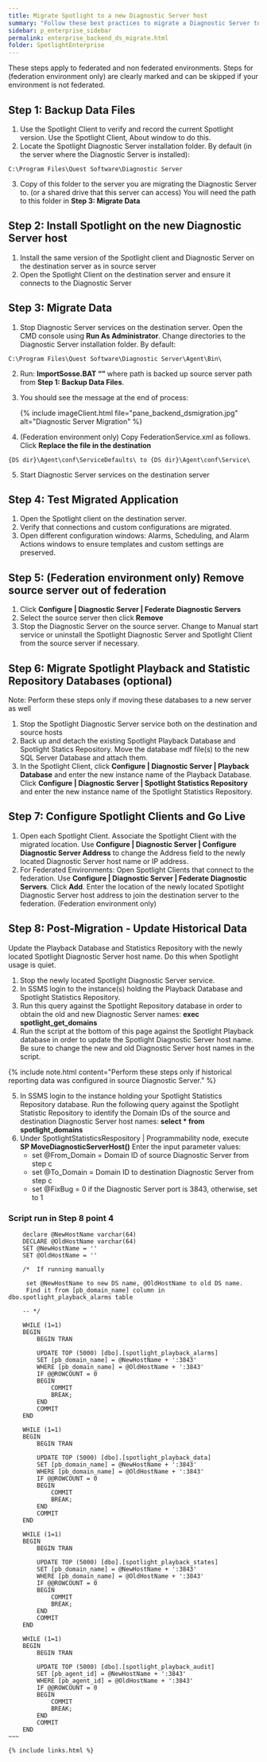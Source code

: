 ```yaml
---
title: Migrate Spotlight to a new Diagnostic Server host
summary: "Follow these best practices to migrate a Diagnostic Server to a new host."
sidebar: p_enterprise_sidebar
permalink: enterprise_backend_ds_migrate.html
folder: SpotlightEnterprise
---
```




These steps apply to federated and non federated environments. Steps for (federation environment only) are clearly marked and can be skipped if your environment is not federated.


## Step 1: Backup Data Files

1.  Use the Spotlight Client to verify and record the current Spotlight version. Use the Spotlight Client, About window to do this.
2.  Locate the Spotlight Diagnostic Server installation folder. By default (in the server where the Diagnostic Server is installed):
```
C:\Program Files\Quest Software\Diagnostic Server
```
3.  Copy of this folder to the server you are migrating the Diagnostic Server to. (or a shared drive that this server can access) You will need the path to this folder in **Step 3: Migrate Data**



## Step 2: Install Spotlight on the new Diagnostic Server host

1.  Install the same version of the Spotlight client and Diagnostic Server on the destination server as in source server
2.  Open the Spotlight Client on the destination server and ensure it connects to the Diagnostic Server


## Step 3: Migrate Data

1.  Stop Diagnostic Server services on the destination server. Open the CMD console using **Run As Administrator**. Change directories to the Diagnostic Server installation folder. By default:
```
C:\Program Files\Quest Software\Diagnostic Server\Agent\Bin\
```
2.  Run: **ImportSosse.BAT “<path>”** where path is backed up source server path from **Step 1: Backup Data Files**.
3.  You should see the message at the end of process:

    {% include imageClient.html file="pane_backend_dsmigration.jpg" alt="Diagnostic Server Migration" %}

4. (Federation environment only) Copy FederationService.xml as follows. Click **Replace the file in the destination**
```
{DS dir}\Agent\conf\ServiceDefaults\ to {DS dir}\Agent\conf\Service\
```
5. Start Diagnostic Server services on the destination server

## Step 4: Test Migrated Application

1. Open the Spotlight client on the destination server.
2. Verify that connections and custom configurations are migrated.
3. Open different configuration windows: Alarms, Scheduling, and Alarm Actions windows to ensure templates and custom settings are preserved.


## Step 5: (Federation environment only) Remove source server out of federation  

1.	Click **Configure \| Diagnostic Server \| Federate Diagnostic Servers**  
2.	Select the source server then click **Remove**
3.	Stop the Diagnostic Server on the source server. Change to Manual start service or uninstall the Spotlight Diagnostic Server and Spotlight Client from the source server if necessary.


## Step 6: Migrate Spotlight Playback and Statistic Repository Databases (optional)
Note: Perform these steps only if moving these databases to a new server as well

1.  Stop the Spotlight Diagnostic Server service both on the destination and source hosts
2.  Back up and detach the existing Spotlight Playback Database and Spotlight Statics Repository.  Move the database mdf file(s) to the new SQL Server Database and attach them.
3.  In the Spotlight Client, click **Configure \| Diagnostic Server \| Playback Database** and enter the new instance name of the Playback Database. Click **Configure \| Diagnostic Server \| Spotlight Statistics Repository** and enter the new instance name of the Spotlight Statistics Repository.


## Step 7: Configure Spotlight Clients and Go Live

1. Open each Spotlight Client. Associate the Spotlight Client with the migrated location. Use **Configure \| Diagnostic Server \| Configure Diagnostic Server Address** to  change the Address field to the newly located Diagnostic Server host name or IP address.
2. For Federated Environments: Open Spotlight Clients that connect to the federation. Use **Configure \| Diagnostic Server \| Federate Diagnostic Servers**. Click **Add**. Enter the location of the newly located Spotlight Diagnostic Server host address to join the destination server to the federation. (Federation environment only)


## Step 8: Post-Migration - Update Historical Data
Update the Playback Database and Statistics Repository with the newly located Spotlight Diagnostic Server host name. Do this when Spotlight usage is quiet.

1.  Stop the newly located Spotlight Diagnostic Server service.
2.  In SSMS login to the instance(s) holding the Playback Database and Spotlight Statistics Repository.
3.  Run this query against the Spotlight Repository database in order to obtain the old and new Diagnostic Server names: **exec spotlight_get_domains**
4.  Run the script at the bottom of this page against the Spotlight Playback database in order to update the Spotlight Diagnostic Server host name. Be sure to change the new and old Diagnostic Server host names in the script.

{% include note.html content="Perform these steps only if historical reporting data was configured in source Diagnostic Server." %}

5.  In SSMS login to the instance holding your Spotlight Statistics Repository database. Run the following query against the Spotlight Statistic Repository to identify the Domain IDs of the source and destination Diagnostic Server host names: **select * from spotlight_domains**
6.  Under SpotlightStatisticsRespository \| Programmability node, execute **SP MoveDiagnosticServerHost()**
    Enter the input parameter values:
    * set @From_Domain = Domain ID of source Diagnostic Server from step c
    * set @To_Domain = Domain ID to destination Diagnostic Server from step c
    * set @FixBug = 0 if the Diagnostic Server port is 3843, otherwise, set to 1



### Script run in Step 8 point 4

```
    declare @NewHostName varchar(64)
    DECLARE @OldHostName varchar(64)
    SET @NewHostName = ''
    SET @OldHostName = ''

    /*  If running manually

     set @NewHostName to new DS name, @OldHostName to old DS name.   
     Find it from [pb_domain_name] column in dbo.spotlight_playback_alarms table

    -- */

    WHILE (1=1)
    BEGIN
    	BEGIN TRAN

    	UPDATE TOP (5000) [dbo].[spotlight_playback_alarms]
    	SET [pb_domain_name] = @NewHostName + ':3843'
    	WHERE [pb_domain_name] = @OldHostName + ':3843'
    	IF @@ROWCOUNT = 0
    	BEGIN
    		COMMIT
    		BREAK;
    	END
    	COMMIT
    END

    WHILE (1=1)
    BEGIN
    	BEGIN TRAN

    	UPDATE TOP (5000) [dbo].[spotlight_playback_data]
    	SET [pb_domain_name] = @NewHostName + ':3843'
    	WHERE [pb_domain_name] = @OldHostName + ':3843'
    	IF @@ROWCOUNT = 0
    	BEGIN
    		COMMIT
    		BREAK;
    	END
    	COMMIT
    END

    WHILE (1=1)
    BEGIN
    	BEGIN TRAN

    	UPDATE TOP (5000) [dbo].[spotlight_playback_states]
    	SET [pb_domain_name] = @NewHostName + ':3843'
    	WHERE [pb_domain_name] = @OldHostName + ':3843'
    	IF @@ROWCOUNT = 0
    	BEGIN
    		COMMIT
    		BREAK;
    	END
    	COMMIT
    END

    WHILE (1=1)
    BEGIN
    	BEGIN TRAN

    	UPDATE TOP (5000) [dbo].[spotlight_playback_audit]
    	SET [pb_agent_id] = @NewHostName + ':3843'
    	WHERE [pb_agent_id] = @OldHostName + ':3843'
    	IF @@ROWCOUNT = 0
    	BEGIN
    		COMMIT
    		BREAK;
    	END
    	COMMIT
    END
~~~

{% include links.html %}
